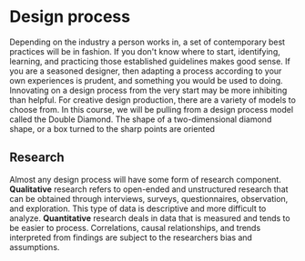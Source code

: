 # Design process

Depending on the industry a person works in, a set of contemporary best practices will be in fashion. If you don't know where to start, identifying, learning, and practicing those established guidelines makes good sense. If you are a seasoned designer, then adapting a process according to your own experiences is prudent, and something you would be used to doing. Innovating on a design process from the very start may be more inhibiting than helpful. For creative design production, there are a variety of models to choose from. In this course, we will be pulling from a design process model called the Double Diamond. The shape of a two-dimensional diamond shape, or a box turned to the sharp points are oriented

## Research

Almost any design process will have some form of research component. **Qualitative** research refers to open-ended and unstructured research that can be obtained through interviews, surveys, questionnaires, observation, and exploration. This type of data is descriptive and more difficult to analyze. **Quantitative** research deals in data that is measured and tends to be easier to process. Correlations, causal relationships, and trends interpreted from findings are subject to the researchers bias and assumptions.



